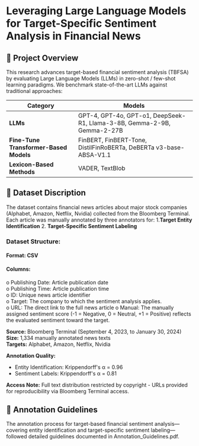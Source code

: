 # Leveraging Large Language Models for Target-Specific Sentiment Analysis in Financial News

## 📌 Project Overview
This research advances target-based financial sentiment analysis (TBFSA) by evaluating Large Language Models (LLMs) in zero-shot / few-shot learning paradigms. We benchmark state-of-the-art LLMs against traditional approaches: 

| Category | Models |
|----------|--------|
| **LLMs** | GPT-4, GPT-4o, GPT-o1, DeepSeek-R1, Llama-3-8B, Gemma-2-9B, Gemma-2-27B |
| **Fine-Tune Transformer-Based Models** | FinBERT, FinBERT-Tone, DistilFinRoBERTa, DeBERTa v3-base-ABSA-V1.1 |
| **Lexicon-Based Methods** | VADER, TextBlob |

## 📂 Dataset Discription
The dataset contains financial news articles about major stock companies (Alphabet, Amazon, Netflix, Nvidia) collected from the Bloomberg Terminal. Each article was manually annotated by three annotators for: 1.**Target Entity Identification** 2. **Target-Specific Sentiment Labeling**  
### Dataset Structure:
#### Format: CSV  
#### Columns:  
o	Publishing Date: Article publication date  
o	Publishing Time: Article publication time  
o ID: Unique news article identifier  
o	Target: The company to which the sentiment analysis applies.   
o	URL: The direct link to the full news article
o	Manual: The manually assigned sentiment score (-1 = Negative, 0 = Neutral, +1 = Positive) reflects the evaluated sentiment toward the target.   

**Source:** Bloomberg Terminal (September 4, 2023, to January 30, 2024)  
**Size:** 1,334 manually annotated news texts    
**Targets:** Alphabet, Amazon, Netflix, Nvidia    

**Annotation Quality:**  
- Entity Identification: Krippendorff's α = 0.96
- Sentiment Labels: Krippendorff's α = 0.81
  
**Access Note:** Full text distribution restricted by copyright - URLs provided for reproducibility via Bloomberg Terminal access.
  
## 📝 Annotation Guidelines 
The annotation process for target-based financial sentiment analysis—covering entity identification and target-specific sentiment labeling—followed detailed guidelines documented in Annotation_Guidelines.pdf.
